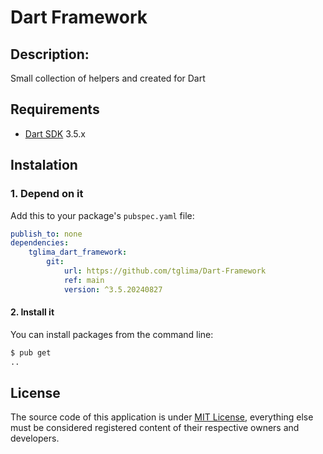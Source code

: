 # Dart Framework

## Description: 
Small collection of helpers and created for Dart

## Requirements
* [Dart SDK](https://dart.dev/get-dart) 3.5.x

## Instalation
### 1. Depend on it

Add this to your package's `pubspec.yaml` file:

```yaml
publish_to: none
dependencies:
    tglima_dart_framework: 
        git:
            url: https://github.com/tglima/Dart-Framework
            ref: main
            version: ^3.5.20240827
```
#### 2. Install it

You can install packages from the command line:

```bash
$ pub get
..
```

## License
The source code of this application is under [MIT License](LICENSE), everything else must be considered registered content of their respective owners and developers.